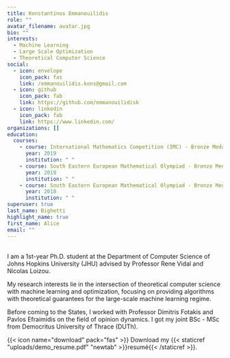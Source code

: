```yaml
---
title: Konstantinos Emmanouilidis
role: ""
avatar_filename: avatar.jpg
bio: ""
interests:
  - Machine Learning
  - Large Scale Optimization
  - Theoretical Computer Science
social:
  - icon: envelope
    icon_pack: fas
    link: /emmanouilidis.kons@gmail.com
  - icon: github
    icon_pack: fab
    link: https://github.com/emmanouilidisk
  - icon: linkedin
    icon_pack: fab
    link: https://www.linkedin.com/
organizations: []
education:
  courses:
    - course: International Mathematics Competition (IMC) - Bronze Medal
      year: 2019
      institution: " "
    - course: South Eastern European Mathematical Olympiad - Bronze Medal
      year: 2019
      institution: " "
    - course: South Eastern European Mathematical Olympiad - Bronze Medal
      year: 2018
      institution: " "
superuser: true
last_name: Bighetti
highlight_name: true
first_name: Alice
email: ""
---
```

\
I am a 1st-year Ph.D. student at the Department of Computer Science of Johns Hopkins University (JHU) advised by Professor Rene Vidal and Nicolas Loizou. 

My research interests lie in the intersection of theoretical computer science with machine learning and optimization, focusing on providing algorithms with theoretical guarantees for the large-scale machine learning regime.

Before coming to the States, I worked with Professor Dimitris Fotakis and Pavlos Efraimidis on the field of opinion dynamics. I got my joint BSc - MSc from Democritus University of Thrace (DUTh).

{{< icon name="download" pack="fas" >}} Download my {{< staticref "uploads/demo_resume.pdf" "newtab" >}}resumé{{< /staticref >}}.